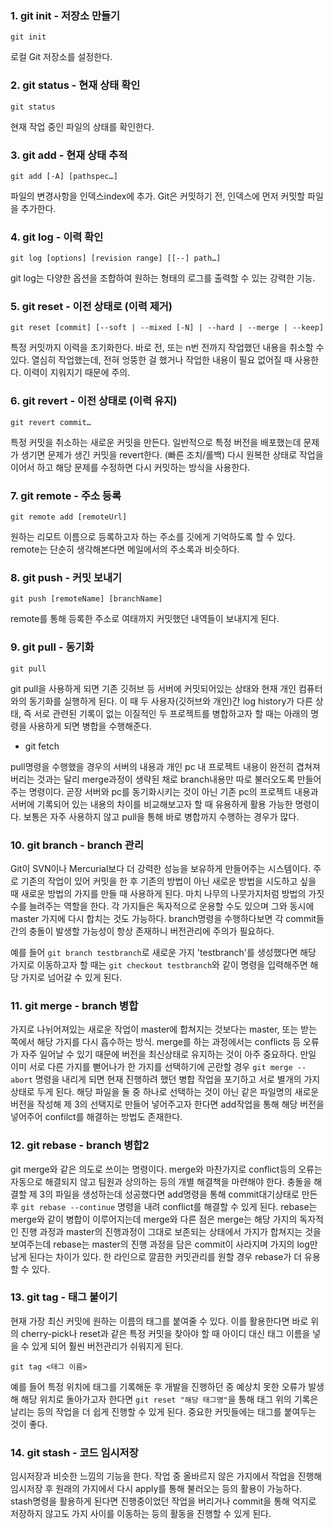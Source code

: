 ### 1. git init - 저장소 만들기

`git init`

로컬 Git 저장소를 설정한다.

### 2. git status - 현재 상태 확인

`git status`

현재 작업 중인 파일의 상태를 확인한다.

### 3. git add - 현재 상태 추적

`git add [-A] [pathspec…​]`

파일의 변경사항을 인덱스index에 추가. Git은 커밋하기 전, 인덱스에 먼저 커밋할 파일을 추가한다.

### 4. git log - 이력 확인

`git log [options] [revision range] [[--] path…​]`

git log는 다양한 옵션을 조합하여 원하는 형태의 로그를 출력할 수 있는 강력한 기능.

### 5. git reset - 이전 상태로 (이력 제거)

`git reset [commit] [--soft | --mixed [-N] | --hard | --merge | --keep]`

특정 커밋까지 이력을 초기화한다. 바로 전, 또는 n번 전까지 작업했던 내용을 취소할 수 있다. 열심히 작업했는데, 전혀 엉뚱한 걸 했거나 작업한 내용이 필요 없어질 때 사용한다. 이력이 지워지기 때문에 주의.

### 6. git revert - 이전 상태로 (이력 유지)

`git revert commit…​`

특정 커밋을 취소하는 새로운 커밋을 만든다. 일반적으로 특정 버전을 배포했는데 문제가 생기면 문제가 생긴 커밋을 revert한다. (빠른 조치/롤백) 다시 원복한 상태로 작업을 이어서 하고 해당 문제를 수정하면 다시 커밋하는 방식을 사용한다.

### 7. git remote - 주소 등록

`git remote add [remoteUrl]`

원하는 리모트 이름으로 등록하고자 하는 주소를 깃에게 기억하도록 할 수 있다.
remote는 단순히 생각해본다면 메일에서의 주소록과 비슷하다.

### 8. git push - 커밋 보내기

`git push [remoteName] [branchName]`

remote를 통해 등록한 주소로 여태까지 커밋했던 내역들이 보내지게 된다.

### 9. git pull - 동기화

`git pull`

git pull을 사용하게 되면 기존 깃허브 등 서버에 커밋되어있는 상태와 현재 개인 컴퓨터와의 동기화를 실행하게 된다. 이 때 두 사용자(깃허브와 개인)간 log history가 다른 상태, 즉 서로 관련된 기록이 없는 이질적인 두 프로젝트를 병합하고자 할 때는 아래의 명령을 사용하게 되면 병합을 수행해준다.

- git fetch

pull명령을 수행했을 경우의 서버의 내용과 개인 pc 내 프로젝트 내용이 완전히 겹쳐져버리는 것과는 달리 merge과정이 생략된 채로 branch내용만 따로 불러오도록 만들어주는 명령이다.
곧장 서버와 pc를 동기화시키는 것이 아닌 기존 pc의 프로젝트 내용과 서버에 기록되어 있는 내용의 차이를 비교해보고자 할 때 유용하게 활용 가능한 명령이다.
보통은 자주 사용하지 않고 pull을 통해 바로 병합까지 수행하는 경우가 많다.

### 10. git branch - branch 관리

Git이 SVN이나 Mercurial보다 더 강력한 성능을 보유하게 만들어주는 시스템이다. 주로 기존의 작업이 있어 커밋을 한 후 기존의 방법이 아닌 새로운 방법을 시도하고 싶을 때 새로운 방법의 가지를 만들 때 사용하게 된다. 마치 나무의 나뭇가지처럼 방법의 가짓수를 늘려주는 역할을 한다. 각 가지들은 독자적으로 운용할 수도 있으며 그와 동시에 master 가지에 다시 합치는 것도 가능하다. branch명령을 수행하다보면 각 commit들 간의 충돌이 발생할 가능성이 항상 존재하니 버전관리에 주의가 필요하다.

예를 들어 `git branch testbranch`로 새로운 가지 'testbranch'를 생성했다면 해당 가지로 이동하고자 할 때는 `git checkout testbranch`와 같이 명령을 입력해주면 해당 가지로 넘어갈 수 있게 된다.

### 11. git merge - branch 병합

가지로 나뉘어져있는 새로운 작업이 master에 합쳐지는 것보다는 master, 또는 받는 쪽에서 해당 가지를 다시 흡수하는 방식. merge를 하는 과정에서는 conflicts 등 오류가 자주 일어날 수 있기 때문에 버전을 최신상태로 유지하는 것이 아주 중요하다. 만일 이미 서로 다른 가지를 뻗어나가 한 가지를 선택하기에 곤란할 경우 `git merge --abort` 명령을 내리게 되면 현재 진행하려 했던 병합 작업을 포기하고 서로 별개의 가지상태로 두게 된다. 해당 파일을 둘 중 하나로 선택하는 것이 아닌 같은 파일명의 새로운 버전을 작성해 제 3의 선택지로 만들어 넣어주고자 한다면 add작업을 통해 해당 버전을 넣어주어 confilct를 해결하는 방법도 존재한다.
 

### 12. git rebase - branch 병합2

git merge와 같은 의도로 쓰이는 명령이다. merge와 마찬가지로 conflict등의 오류는 자동으로 해결되지 않고 팀원과 상의하는 등의 개별 해결책을 마련해야 한다.
충돌을 해결할 제 3의 파일을 생성하는데 성공했다면 add명령을 통해 commit대기상태로 만든 후 `git rebase --continue` 명령을 내려 conflict를 해결할 수 있게 된다.
rebase는 merge와 같이 병합이 이루어지는데 merge와 다른 점은 merge는 해당 가지의 독자적인 진행 과정과 master의 진행과정이 그대로 보존되는 상태에서 가지가 합쳐지는 것을 보여주는데 rebase는 master의 진행 과정을 담은 commit이 사라지며 가지의 log만 남게 된다는 차이가 있다. 한 라인으로 깔끔한 커밋관리를 원할 경우 rebase가 더 유용할 수 있다.

### 13. git tag - 태그 붙이기

현재 가장 최신 커밋에 원하는 이름의 태그를 붙여줄 수 있다. 이를 활용한다면 바로 위의 cherry-pick나 reset과 같은 특정 커밋을 찾아야 할 때 아이디 대신 태그 이름을 넣을 수 있게 되어 훨씬 버전관리가 쉬워지게 된다.

`git tag <태그 이름>`

예를 들어 특정 위치에 태그를 기록해둔 후 개발을 진행하던 중 예상치 못한 오류가 발생해 해당 위치로 돌아가고자 한다면 `git reset "해당 태그명"`을 통해 태그 위의 기록은 날리는 등의 작업을 더 쉽게 진행할 수 있게 된다. 중요한 커밋들에는 태그를 붙여두는 것이 좋다.
 

### 14. git stash - 코드 임시저장

임시저장과 비슷한 느낌의 기능을 한다. 작업 중 올바르지 않은 가지에서 작업을 진행해 임시저장 후 원래의 가지에서 다시 apply를 통해 불러오는 등의 활용이 가능하다. stash명령을 활용하게 된다면 진행중이었던 작업을 버리거나 commit을 통해 억지로 저장하지 않고도 가지 사이를 이동하는 등의 활동을 진행할 수 있게 된다.